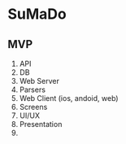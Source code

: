 # SuMaDo


## MVP

1. API
2. DB
3. Web Server
4. Parsers
5. Web Client (ios, andoid, web)
6. Screens
7. UI/UX
8. Presentation
9. 
